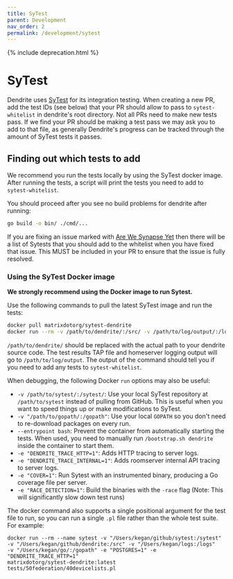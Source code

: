 ```yaml
---
title: SyTest
parent: Development
nav_order: 2
permalink: /development/sytest
---
```


{% include deprecation.html %}

# SyTest

Dendrite uses [SyTest](https://github.com/matrix-org/sytest) for its
integration testing. When creating a new PR, add the test IDs (see below) that
your PR should allow to pass to `sytest-whitelist` in dendrite's root
directory. Not all PRs need to make new tests pass. If we find your PR should
be making a test pass we may ask you to add to that file, as generally
Dendrite's progress can be tracked through the amount of SyTest tests it
passes.

## Finding out which tests to add

We recommend you run the tests locally by using the SyTest docker image.
After running the tests, a script will print the tests you need to add to
`sytest-whitelist`.

You should proceed after you see no build problems for dendrite after running:

```sh
go build -o bin/ ./cmd/...
```

If you are fixing an issue marked with
[Are We Synapse Yet](https://github.com/matrix-org/dendrite/labels/are-we-synapse-yet)
then there will be a list of Sytests that you should add to the whitelist when you
have fixed that issue. This MUST be included in your PR to ensure that the issue
is fully resolved.

### Using the SyTest Docker image

**We strongly recommend using the Docker image to run Sytest.**

Use the following commands to pull the latest SyTest image and run the tests:

```sh
docker pull matrixdotorg/sytest-dendrite
docker run --rm -v /path/to/dendrite/:/src/ -v /path/to/log/output/:/logs/ matrixdotorg/sytest-dendrite
```

`/path/to/dendrite/` should be replaced with the actual path to your dendrite
source code. The test results TAP file and homeserver logging output will go to
`/path/to/log/output`. The output of the command should tell you if you need to
add any tests to `sytest-whitelist`.

When debugging, the following Docker `run` options may also be useful:

* `-v /path/to/sytest/:/sytest/`: Use your local SyTest repository at
  `/path/to/sytest` instead of pulling from GitHub. This is useful when you want
  to speed things up or make modifications to SyTest.
* `-v "/path/to/gopath/:/gopath"`: Use your local `GOPATH` so you don't need to
  re-download packages on every run.
* `--entrypoint bash`: Prevent the container from automatically starting the
  tests.  When used, you need to manually run `/bootstrap.sh dendrite` inside
  the container to start them.
* `-e "DENDRITE_TRACE_HTTP=1"`: Adds HTTP tracing to server logs.
* `-e "DENDRITE_TRACE_INTERNAL=1"`: Adds roomserver internal API tracing to
  server logs.
* `-e "COVER=1"`: Run Sytest with an instrumented binary, producing a Go coverage file per server.
* `-e "RACE_DETECTION=1"`: Build the binaries with the `-race` flag (Note: This will significantly slow down test runs)

The docker command also supports a single positional argument for the test file to
run, so you can run a single `.pl` file rather than the whole test suite. For example:

```
docker run --rm --name sytest -v "/Users/kegan/github/sytest:/sytest"
-v "/Users/kegan/github/dendrite:/src" -v "/Users/kegan/logs:/logs"
-v "/Users/kegan/go/:/gopath" -e "POSTGRES=1" -e "DENDRITE_TRACE_HTTP=1"
matrixdotorg/sytest-dendrite:latest tests/50federation/40devicelists.pl
```
